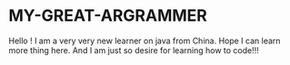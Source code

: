 # MY-GREAT-ARGRAMMER

Hello !
I am a very very new learner on java from China.
Hope I can learn more thing here.
And I am just so desire for learning how to code!!!
